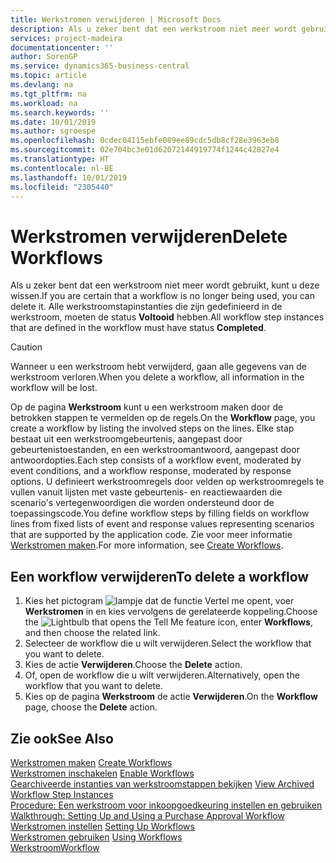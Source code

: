 ```yaml
---
title: Werkstromen verwijderen | Microsoft Docs
description: Als u zeker bent dat een werkstroom niet meer wordt gebruikt, kunt u deze wissen. Alle werkstroomstapinstanties die zijn gedefinieerd in de werkstroom, moeten de status **Voltooid** hebben.
services: project-madeira
documentationcenter: ''
author: SorenGP
ms.service: dynamics365-business-central
ms.topic: article
ms.devlang: na
ms.tgt_pltfrm: na
ms.workload: na
ms.search.keywords: ''
ms.date: 10/01/2019
ms.author: sgroespe
ms.openlocfilehash: 0cdec04115ebfe089ee89cdc5db8cf28e3963eb8
ms.sourcegitcommit: 02e704bc3e01d62072144919774f1244c42827e4
ms.translationtype: HT
ms.contentlocale: nl-BE
ms.lasthandoff: 10/01/2019
ms.locfileid: "2305440"
---
```

# <a name="delete-workflows"></a><span data-ttu-id="41423-104">Werkstromen verwijderen</span><span class="sxs-lookup"><span data-stu-id="41423-104">Delete Workflows</span></span>
<span data-ttu-id="41423-105">Als u zeker bent dat een werkstroom niet meer wordt gebruikt, kunt u deze wissen.</span><span class="sxs-lookup"><span data-stu-id="41423-105">If you are certain that a workflow is no longer being used, you can delete it.</span></span> <span data-ttu-id="41423-106">Alle werkstroomstapinstanties die zijn gedefinieerd in de werkstroom, moeten de status **Voltooid** hebben.</span><span class="sxs-lookup"><span data-stu-id="41423-106">All workflow step instances that are defined in the workflow must have status **Completed**.</span></span>  

> [!CAUTION]  
>  <span data-ttu-id="41423-107">Wanneer u een werkstroom hebt verwijderd, gaan alle gegevens van de werkstroom verloren.</span><span class="sxs-lookup"><span data-stu-id="41423-107">When you delete a workflow, all information in the workflow will be lost.</span></span>  

 <span data-ttu-id="41423-108">Op de pagina **Werkstroom** kunt u een werkstroom maken door de betrokken stappen te vermelden op de regels.</span><span class="sxs-lookup"><span data-stu-id="41423-108">On the **Workflow** page, you create a workflow by listing the involved steps on the lines.</span></span> <span data-ttu-id="41423-109">Elke stap bestaat uit een werkstroomgebeurtenis, aangepast door gebeurtenistoestanden, en een werkstroomantwoord, aangepast door antwoordopties.</span><span class="sxs-lookup"><span data-stu-id="41423-109">Each step consists of a workflow event, moderated by event conditions, and a workflow response, moderated by response options.</span></span> <span data-ttu-id="41423-110">U definieert werkstroomregels door velden op werkstroomregels te vullen vanuit lijsten met vaste gebeurtenis- en reactiewaarden die scenario's vertegenwoordigen die worden ondersteund door de toepassingscode.</span><span class="sxs-lookup"><span data-stu-id="41423-110">You define workflow steps by filling fields on workflow lines from fixed lists of event and response values representing scenarios that are supported by the application code.</span></span> <span data-ttu-id="41423-111">Zie voor meer informatie [Werkstromen maken](across-how-to-create-workflows.md).</span><span class="sxs-lookup"><span data-stu-id="41423-111">For more information, see [Create Workflows](across-how-to-create-workflows.md).</span></span>  

## <a name="to-delete-a-workflow"></a><span data-ttu-id="41423-112">Een workflow verwijderen</span><span class="sxs-lookup"><span data-stu-id="41423-112">To delete a workflow</span></span>  
1.  <span data-ttu-id="41423-113">Kies het pictogram ![lampje dat de functie Vertel me opent](media/ui-search/search_small.png "Vertel me wat u wilt doen"), voer **Werkstromen** in en kies vervolgens de gerelateerde koppeling.</span><span class="sxs-lookup"><span data-stu-id="41423-113">Choose the ![Lightbulb that opens the Tell Me feature](media/ui-search/search_small.png "Tell me what you want to do") icon, enter **Workflows**, and then choose the related link.</span></span>  
2.  <span data-ttu-id="41423-114">Selecteer de workflow die u wilt verwijderen.</span><span class="sxs-lookup"><span data-stu-id="41423-114">Select the workflow that you want to delete.</span></span>  
3.  <span data-ttu-id="41423-115">Kies de actie **Verwijderen**.</span><span class="sxs-lookup"><span data-stu-id="41423-115">Choose the **Delete** action.</span></span>  
4.  <span data-ttu-id="41423-116">Of, open de workflow die u wilt verwijderen.</span><span class="sxs-lookup"><span data-stu-id="41423-116">Alternatively, open the workflow that you want to delete.</span></span>  
5.  <span data-ttu-id="41423-117">Kies op de pagina **Werkstroom** de actie **Verwijderen**.</span><span class="sxs-lookup"><span data-stu-id="41423-117">On the **Workflow** page, choose the **Delete** action.</span></span>  

## <a name="see-also"></a><span data-ttu-id="41423-118">Zie ook</span><span class="sxs-lookup"><span data-stu-id="41423-118">See Also</span></span>  
 <span data-ttu-id="41423-119">[Werkstromen maken](across-how-to-create-workflows.md) </span><span class="sxs-lookup"><span data-stu-id="41423-119">[Create Workflows](across-how-to-create-workflows.md) </span></span>  
 <span data-ttu-id="41423-120">[Werkstromen inschakelen](across-how-to-enable-workflows.md) </span><span class="sxs-lookup"><span data-stu-id="41423-120">[Enable Workflows](across-how-to-enable-workflows.md) </span></span>  
 <span data-ttu-id="41423-121">[Gearchiveerde instanties van werkstroomstappen bekijken](across-how-to-view-archived-workflow-step-instances.md) </span><span class="sxs-lookup"><span data-stu-id="41423-121">[View Archived Workflow Step Instances](across-how-to-view-archived-workflow-step-instances.md) </span></span>  
 <span data-ttu-id="41423-122">[Procedure: Een werkstroom voor inkoopgoedkeuring instellen en gebruiken](walkthrough-setting-up-and-using-a-purchase-approval-workflow.md) </span><span class="sxs-lookup"><span data-stu-id="41423-122">[Walkthrough: Setting Up and Using a Purchase Approval Workflow](walkthrough-setting-up-and-using-a-purchase-approval-workflow.md) </span></span>  
 <span data-ttu-id="41423-123">[Werkstromen instellen](across-set-up-workflows.md) </span><span class="sxs-lookup"><span data-stu-id="41423-123">[Setting Up Workflows](across-set-up-workflows.md) </span></span>  
 <span data-ttu-id="41423-124">[Werkstromen gebruiken](across-use-workflows.md) </span><span class="sxs-lookup"><span data-stu-id="41423-124">[Using Workflows](across-use-workflows.md) </span></span>  
 [<span data-ttu-id="41423-125">Werkstroom</span><span class="sxs-lookup"><span data-stu-id="41423-125">Workflow</span></span>](across-workflow.md)   
